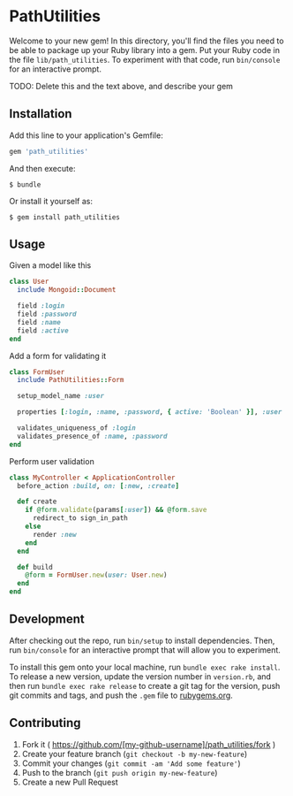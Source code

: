 # PathUtilities

Welcome to your new gem! In this directory, you'll find the files you need to be able to package up your Ruby library into a gem. Put your Ruby code in the file `lib/path_utilities`. To experiment with that code, run `bin/console` for an interactive prompt.

TODO: Delete this and the text above, and describe your gem

## Installation

Add this line to your application's Gemfile:

```ruby
gem 'path_utilities'
```

And then execute:

    $ bundle

Or install it yourself as:

    $ gem install path_utilities

## Usage

Given a model like this

```ruby
class User
  include Mongoid::Document

  field :login
  field :password
  field :name
  field :active
end
```

Add a form for validating it

```ruby
class FormUser
  include PathUtilities::Form

  setup_model_name :user

  properties [:login, :name, :password, { active: 'Boolean' }], :user

  validates_uniqueness_of :login
  validates_presence_of :name, :password
end
```

Perform user validation

```ruby
class MyController < ApplicationController
  before_action :build, on: [:new, :create]

  def create
    if @form.validate(params[:user]) && @form.save
      redirect_to sign_in_path
    else
      render :new
    end
  end

  def build
    @form = FormUser.new(user: User.new)
  end
end
```


## Development

After checking out the repo, run `bin/setup` to install dependencies. Then, run `bin/console` for an interactive prompt that will allow you to experiment.

To install this gem onto your local machine, run `bundle exec rake install`. To release a new version, update the version number in `version.rb`, and then run `bundle exec rake release` to create a git tag for the version, push git commits and tags, and push the `.gem` file to [rubygems.org](https://rubygems.org).

## Contributing

1. Fork it ( https://github.com/[my-github-username]/path_utilities/fork )
2. Create your feature branch (`git checkout -b my-new-feature`)
3. Commit your changes (`git commit -am 'Add some feature'`)
4. Push to the branch (`git push origin my-new-feature`)
5. Create a new Pull Request
